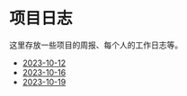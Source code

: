 # 项目日志
这里存放一些项目的周报、每个人的工作日志等。

+ [2023-10-12](./20231012.md)
+ [2023-10-16](./20231016.md)
+ [2023-10-19](./20231019.md)

